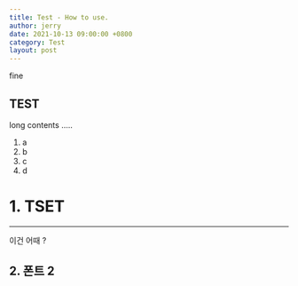 ```yaml
---
title: Test - How to use.
author: jerry
date: 2021-10-13 09:00:00 +0800
category: Test
layout: post
---
```


fine

TEST
-------------

long contents .....

1. a
2. b
3. c
4. d

# 1. TSET
---

이건 어때 ? 

## 2. 폰트 2 



<!-- 코드라인 -->
<br>
<script src="https://utteranc.es/client.js"
    repo="Jerrykim91/jerrykim91.github.io"
    issue-term="title"
    label="😎"
    theme="github-light"
    crossorigin="anonymous"
    async>
</script>
<br>